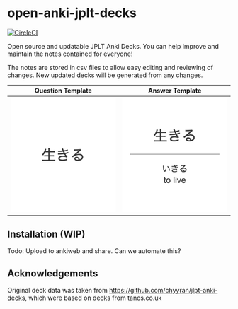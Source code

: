 # open-anki-jplt-decks
[![CircleCI](https://circleci.com/gh/jamsinclair/open-anki-jplt-decks.svg?style=svg&circle-token=7d839bbb41ce0f2dd5d27eeb7b9668fc7b5c55f5)](https://circleci.com/gh/jamsinclair/open-anki-jplt-decks)
  
Open source and updatable JPLT Anki Decks. You can help improve and maintain the notes contained for everyone!

The notes are stored in csv files to allow easy editing and reviewing of changes. New updated decks will be generated from any changes.

| Question Template | Answer Template |
| :---: | :---: |
| <img alt="Question Template" src="screenshots/question.png" width="320"> | <img alt="Answer Template" src="screenshots/answer.png" width="320"> |

## Installation (WIP)

Todo: Upload to ankiweb and share. Can we automate this?

## Acknowledgements
Original deck data was taken from https://github.com/chyyran/jlpt-anki-decks,
which were based on decks from tanos.co.uk
